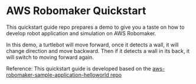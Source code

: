 
# AWS Robomaker Quickstart

This quickstart guide repo prepares a demo to give you a taste on how to develop robot application and simulation on AWS Robomaker.

In this demo, a turtlebot will move forward, once it detects a wall, it will change direction and move backward. Then if it detects a wall in its back, it will switch to moving forward again.

Reference: This quickstart guide is developed based on the [aws-robomaker-sample-application-helloworld repo](https://github.com/aws-robotics/aws-robomaker-sample-application-helloworld.git)
